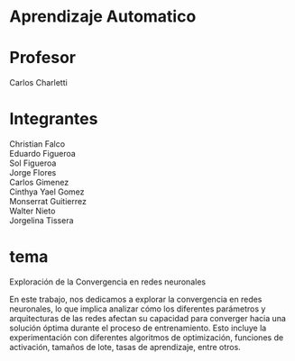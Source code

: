 
# Aprendizaje Automatico

# Profesor 

Carlos Charletti

# Integrantes


Christian Falco  
Eduardo Figueroa  
Sol Figueroa  
Jorge Flores  
Carlos Gimenez  
Cinthya Yael Gomez  
Monserrat Guitierrez  
Walter Nieto  
Jorgelina Tissera  

# tema 
Exploración de la Convergencia en redes neuronales

En este trabajo, nos dedicamos a explorar la convergencia en redes  neuronales, lo que implica analizar cómo los diferentes parámetros y arquitecturas de las redes afectan su capacidad para converger hacia una solución óptima durante el proceso de entrenamiento. 
Esto incluye la experimentación con diferentes algoritmos de optimización, funciones de activación, tamaños de lote, tasas de aprendizaje, entre otros.


